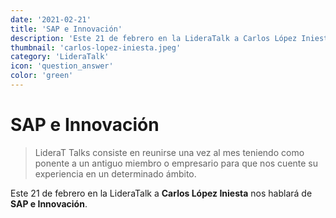 ```yaml
---
date: '2021-02-21'
title: 'SAP e Innovación'
description: 'Este 21 de febrero en la LideraTalk a Carlos López Iniesta nos hablará de SAP e Innovación.'
thumbnail: 'carlos-lopez-iniesta.jpeg'
category: 'LideraTalk'
icon: 'question_answer'
color: 'green'
---
```

# SAP e Innovación

> LideraT Talks consiste en reunirse una vez al mes teniendo como ponente a un antiguo miembro o empresario para que nos cuente su experiencia en un determinado ámbito.

Este 21 de febrero en la LideraTalk a **Carlos López Iniesta** nos hablará de **SAP e Innovación**.